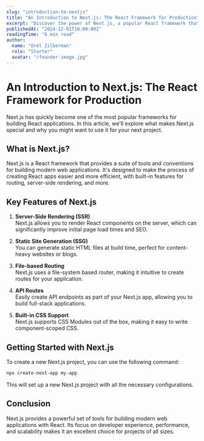 ```yaml
---
slug: "introduction-to-nextjs"
title: "An Introduction to Next.js: The React Framework for Production"
excerpt: "Discover the power of Next.js, a popular React framework that simplifies the process of building fast and scalable web applications."
publishedAt: "2024-12-01T10:00:00Z"
readingTime: "6 min read"
author:
  name: "Orel Zilberman"
  role: "Starter"
  avatar: "/founder-image.jpg"
---
```


# An Introduction to Next.js: The React Framework for Production

Next.js has quickly become one of the most popular frameworks for building React applications. In this article, we'll explore what makes Next.js special and why you might want to use it for your next project.

## What is Next.js?

Next.js is a React framework that provides a suite of tools and conventions for building modern web applications. It's designed to make the process of creating React apps easier and more efficient, with built-in features for routing, server-side rendering, and more.

## Key Features of Next.js

1. **Server-Side Rendering (SSR)**  
   Next.js allows you to render React components on the server, which can significantly improve initial page load times and SEO.

2. **Static Site Generation (SSG)**  
   You can generate static HTML files at build time, perfect for content-heavy websites or blogs.

3. **File-based Routing**  
   Next.js uses a file-system based router, making it intuitive to create routes for your application.

4. **API Routes**  
   Easily create API endpoints as part of your Next.js app, allowing you to build full-stack applications.

5. **Built-in CSS Support**  
   Next.js supports CSS Modules out of the box, making it easy to write component-scoped CSS.

## Getting Started with Next.js

To create a new Next.js project, you can use the following command:

```bash
npx create-next-app my-app
```


This will set up a new Next.js project with all the necessary configurations.

## Conclusion

Next.js provides a powerful set of tools for building modern web applications with React. Its focus on developer experience, performance, and scalability makes it an excellent choice for projects of all sizes.

